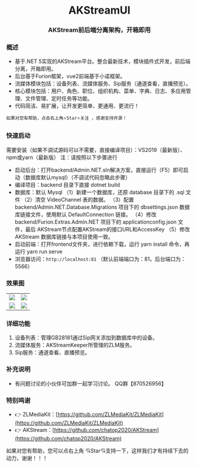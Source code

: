 <div align="center"><h1 align="center">AKStreamUI</a></h1></div>
<div align="center"><h3 align="center">AKStream前后端分离架构，开箱即用</h3></div>

### 概述

* 基于.NET 5实现的AKStream平台。整合最新技术，模块插件式开发，前后端分离，开箱即用。
* 后台基于Furion框架，vue2前端基于小诺框架。
* 流媒体模块包括：设备列表、流媒体服务、Sip服务（通道查看，直播预览）。
* 核心模块包括：用户、角色、职位、组织机构、菜单、字典、日志、多应用管理、文件管理、定时任务等功能。
* 代码简洁、易扩展，让开发更简单、更通用、更流行！

```
如果对您有帮助，点击右上角⭐Star⭐关注 ，感谢支持开源！
```

### 快速启动

需要安装（如果不调试源码可以不需要，直接编译项目）：VS2019（最新版）、npm或yarn（最新版）
注：请按照以下步骤进行
* 启动后台：打开backend/Admin.NET.sln解决方案，直接运行（F5）即可启动（数据库默认mysql）（不调试代码忽略此步骤）
* 编译项目：backend 目录下直接 dotnet build
* 数据库：默认 Mysql
（1）新建一个数据库，还原 database 目录下的 .sql 文件
（2）清空 VideoChannel 表的数据。
（3）配置 backend/Admin.NET.Database.Migrations 项目下的 dbsettings.json 数据库链接文件，使用默认 DefaultConnection 链接。
（4）修改 backend/Furion.Extras.Admin.NET 项目下的 applicationconfig.json 文件，最后 AKStream节点配置AKStream的接口URL和AccessKey
（5）修改 AKStream 数据库链接与本项目使用一致。
* 启动前端：打开frontend文件夹，进行依赖下载，运行 yarn install 命令，再运行 yarn run serve
* 浏览器访问：`http://localhost:81` （默认前端端口为：81，后台端口为：5566）

### 效果图

<table>
    <tr>
        <td><img src="https://i.loli.net/2021/07/14/3jCED5l9vGXKmW7.png"/></td>
        <td><img src="https://i.loli.net/2021/07/14/hLpbMCWJrHEmlBi.png"/></td>
    </tr>
    <tr>
        <td><img src="https://i.loli.net/2021/07/14/1nRxJIGWN3l4TmZ.png"/></td>
        <td><img src="https://i.loli.net/2021/07/14/xhvHB8Daf5ztdLq.png"/></td>
    </tr>
</table>

### 详细功能

1. 设备列表：管理GB28181通过Sip网关添加到数据库中的设备。
2. 流媒体服务：AKStreamKeeper所管理的ZLM服务。
3. Sip服务：通道查看、直播预览。

### 补充说明

* 有问题讨论的小伙伴可加群一起学习讨论。 QQ群【870526956】

### 特别鸣谢
- 👉 ZLMediaKit：[https://github.com/ZLMediaKit/ZLMediaKit](https://github.com/ZLMediaKit/ZLMediaKit)
- 👉 AKStream：[https://github.com/chatop2020/AKStream](https://github.com/chatop2020/AKStream)

如果对您有帮助，您可以点右上角 💘Star💘支持一下，这样我们才有持续下去的动力，谢谢！！！
